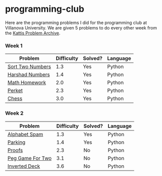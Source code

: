 # programming-club

Here are the programming problems I did for the programming club at Villanova University.
We are given 5 problems to do every other week from the [Kattis Problem Archive](https://open.kattis.com).

### Week 1
| Problem | Difficulty | Solved? | Language |
|---------|------------|---------|----------|
| [Sort Two Numbers](https://open.kattis.com/problems/sorttwonumbers) | 1.3 | Yes | Python |
| [Harshad Numbers](https://open.kattis.com/problems/harshadnumbers) | 1.4 | Yes | Python |
| [Math Homework](https://open.kattis.com/problems/mathhomework) | 2.0 | Yes | Python |
| [Perket](https://open.kattis.com/problems/perket) | 2.3 | Yes | Python |
| [Chess](https://open.kattis.com/problems/chess) | 3.0 | Yes | Python |

### Week 2
| Problem | Difficulty | Solved? | Language |
|---------|------------|---------|----------|
| [Alphabet Spam](https://open.kattis.com/problems/alphabetspam) | 1.3 | Yes | Python |
| [Parking](https://open.kattis.com/problems/parking2) | 1.4 | Yes | Python |
| [Proofs](https://open.kattis.com/problems/proofs) | 2.3 | No | Python |
| [Peg Game For Two](https://open.kattis.com/problems/peggamefortwo) | 3.1 | No | Python |
| [Inverted Deck](https://open.kattis.com/problems/inverteddeck) | 3.6 | No | Python |
